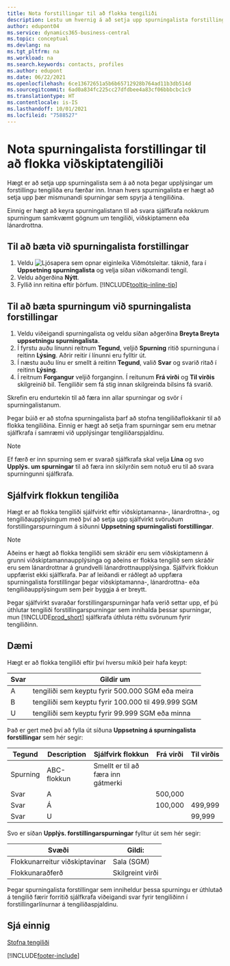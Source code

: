 ```yaml
---
title: Nota forstillingar til að flokka tengiliði
description: Lestu um hvernig á að setja upp spurningalista forstillingar til að auðvelda flokkun á notandasíðum viðskiptatengiliða.
author: edupont04
ms.service: dynamics365-business-central
ms.topic: conceptual
ms.devlang: na
ms.tgt_pltfrm: na
ms.workload: na
ms.search.keywords: contacts, profiles
ms.author: edupont
ms.date: 06/22/2021
ms.openlocfilehash: 6ce13672651a5b6b65712928b764ad11b3db514d
ms.sourcegitcommit: 6ad0a834fc225cc27dfdbee4a83cf06bbbcbc1c9
ms.translationtype: HT
ms.contentlocale: is-IS
ms.lasthandoff: 10/01/2021
ms.locfileid: "7588527"
---
```

# <a name="use-profile-questionnaires-to-classify-business-contacts"></a>Nota spurningalista forstillingar til að flokka viðskiptatengiliði
Hægt er að setja upp spurningalista sem á að nota þegar upplýsingar um forstillingu tengiliða eru færðar inn. Innan hvers spurningalista er hægt að setja upp þær mismunandi spurningar sem spyrja á tengiliðina.  

Einnig er hægt að keyra spurningalistann til að svara sjálfkrafa nokkrum spurningum samkvæmt gögnum um tengiliði, viðskiptamenn eða lánardrottna.  

## <a name="to-add-a-profile-questionnaire"></a>Til að bæta við spurningalista forstillingar
1.  Veldu ![Ljósapera sem opnar eiginleika Viðmótsleitar.](media/ui-search/search_small.png "Segðu mér hvað þú vilt gera") táknið, fara í **Uppsetning spurningalista** og velja síðan viðkomandi tengil.  
2.  Veldu aðgerðina **Nýtt**.  
3.  Fyllið inn reitina eftir þörfum. [!INCLUDE[tooltip-inline-tip](includes/tooltip-inline-tip_md.md)]  

## <a name="to-add-questions-to-a-profile-questionnaire"></a>Til að bæta spurningum við spurningalista forstillingar
1.  Veldu viðeigandi spurningalista og veldu síðan aðgerðina **Breyta Breyta uppsetningu spurningalista**.  
2.  Í fyrstu auðu línunni reitnum **Tegund**, veljið **Spurning** ritið spurninguna í reitinn **Lýsing**. Aðrir reitir í línunni eru fylltir út.  
3.  Í næstu auðu línu er smellt á reitinn **Tegund**, valið **Svar** og svarið ritað í reitinn **Lýsing**.  
4.  Í reitnum **Forgangur** veljið forganginn. Í reitunum **Frá virði** og **Til virðis** skilgreinið bil. Tengiliðir sem fá stig innan skilgreinda bilsins fá svarið.  

Skrefin eru endurtekin til að færa inn allar spurningar og svör í spurningalistanum.

Þegar búið er að stofna spurningalista þarf að stofna tengiliðaflokkanir til að flokka tengiliðina. Einnig er hægt að setja fram spurningar sem eru metnar sjálfkrafa í samræmi við upplýsingar tengiliðarspjaldinu.  

> [!NOTE]
> Ef færð er inn spurning sem er svarað sjálfkrafa skal velja <STRONG>Lína</STRONG> og svo <STRONG>Upplýs. um spurningar</STRONG> til að færa inn skilyrðin sem notuð eru til að svara spurningunni sjálfkrafa.

## <a name="the-automatic-classification-of-contacts"></a>Sjálfvirk flokkun tengiliða
Hægt er að flokka tengiliði sjálfvirkt eftir viðskiptamanna-, lánardrottna-, og tengiliðaupplýsingum með því að setja upp sjálfvirkt svöruðum forstillingarspurningum á síðunni **Uppsetning spurningalisti forstillingar**.  

> [!NOTE]
> Aðeins er hægt að flokka tengiliði sem skráðir eru sem viðskiptamenn á grunni viðskiptamannaupplýsinga og aðeins er flokka tengilið sem skráðir eru sem lánardrottnar á grundvelli lánardrottnaupplýsinga. Sjálfvirk flokkun uppfærist ekki sjálfkrafa. Þar af leiðandi er ráðlegt að uppfæra spurningalista forstillingar þegar viðskiptamanna-, lánardrottna- eða tengiliðaupplýsingum sem þeir byggja á er breytt.  

Þegar sjálfvirkt svaraðar forstillingarspurningar hafa verið settar upp, ef þú úthlutar tengiliði forstillingarspurningar sem innihalda þessar spurningar, mun [!INCLUDE[prod_short](includes/prod_short.md)] sjálfkrafa úthluta réttu svörunum fyrir tengiliðinn.  

## <a name="example"></a>Dæmi

Hægt er að flokka tengiliði eftir því hversu mikið þeir hafa keypt:

|Svar|Gildir um|
|--- |--- |
|A|tengiliði sem keyptu fyrir 500.000 SGM eða meira|
|B|tengiliði sem keyptu fyrir 100.000 til 499.999 SGM|
|U|tengiliði sem keyptu fyrir 99.999 SGM eða minna|

Það er gert með því að fylla út síðuna **Uppsetning á spurningalista forstillingar** sem hér segir:

| Tegund     | Description        | Sjálfvirk flokkun     | Frá virði | Til virðis |
|----------|--------------------|------------------------------|------------|----------|
| Spurning | ABC-flokkun | Smellt er til að færa inn gátmerki |            |          |
| Svar   | A                  |                              | 500,000    |          |
| Svar   | Á                  |                              | 100,000    | 499,999  |
| Svar   | U                  |                              |            | 99,999   |

Svo er síðan **Upplýs. forstillingarspurningar** fylltur út sem hér segir:

| Svæði                         | Gildi:         |
|-------------------------------|---------------|
| Flokkunarreitur viðskiptavinar | Sala (SGM)   |
| Flokkunaraðferð         | Skilgreint virði |

Þegar spurningalista forstillingar sem inniheldur þessa spurningu er úthlutað á tengilið færir forritið sjálfkrafa viðeigandi svar fyrir tengiliðinn í forstillingarlínurnar á tengiliðaspjaldinu.

## <a name="see-also"></a>Sjá einnig

[Stofna tengiliði](marketing-create-contact-companies.md)  


[!INCLUDE[footer-include](includes/footer-banner.md)]